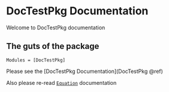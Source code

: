 # DocTestPkg Documentation
Welcome to DocTestPkg documentation

## The guts of the package

```@autodocs
Modules = [DocTestPkg]
```

Please see the [DocTestPkg Documentation](DocTestPkg @ref)

Also please re-read [`Equation`](@ref) documentation
